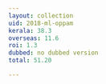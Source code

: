 ```yaml
---
layout: collection
uid: 2018-ml-oppam
kerala: 38.3 
overseas: 11.6 
roi: 1.3 
dubbed: no dubbed version
total: 51.20 

---
```

